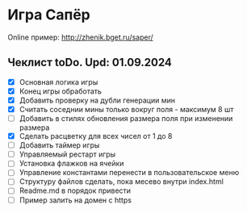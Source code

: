 # Игра Сапёр

Online пример: http://zhenik.bget.ru/saper/  

## Чеклист toDo. Upd: 01.09.2024
- [x] Основная логика игры
- [x] Конец игры обработать
- [x] Добавить проверку на дубли генерации мин
- [x] Считать соседнии мины только вокруг поля - максимум 8 шт
- [ ] Добавить в стилях обновления размера поля при изменении размера
- [x] Сделать расцветку для всех чисел от 1 до 8
- [ ] Добавить таймер игры
- [ ] Управляемый рестарт игры
- [ ] Установка флажков на ячейки
- [ ] Управление константами перенести в пользовательское меню
- [ ] Структуру файлов сделать, пока месево внутри index.html
- [ ] Readme.md в порядок привести
- [ ] Пример залить на домен с https